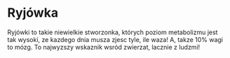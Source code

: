 # Ryjówka

Ryjówki to takie niewielkie stworzonka, których poziom metabolizmu jest tak
wysoki, ze kazdego dnia musza zjesc tyle, ile waza! A, takze 10% wagi to mózg.
To najwyzszy wskaznik wsród zwierzat, lacznie z ludzmi!
